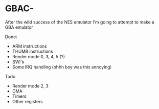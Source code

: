 # GBAC-
After the wild success of the NES emulator I'm going to attempt to make a GBA emulator

Done:
  - ARM instructions
  - THUMB instructions
  - Render mode 0, 3, 4, 5 (?)
  - SWI's
  - Some IRQ handling (ohhh boy was this annoying)
  
Todo:
  - Render mode 2, 3
  - DMA
  - Timers
  - Other registers
